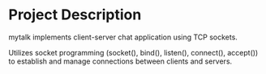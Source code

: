 # Project Description

mytalk implements client-server chat application using TCP sockets.

Utilizes socket programming (socket(), bind(), listen(), connect(), accept()) to establish and manage connections between clients and servers.
